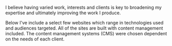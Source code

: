 I believe having varied work, interests and clients is key to broadening my expertise and ultimately improving the work I produce.

Below I've include a select few websites which range in technologies used and audiences targeted. All of the sites are built with content management included. The content management systems (CMS) were chosen dependent on the needs of each client.
